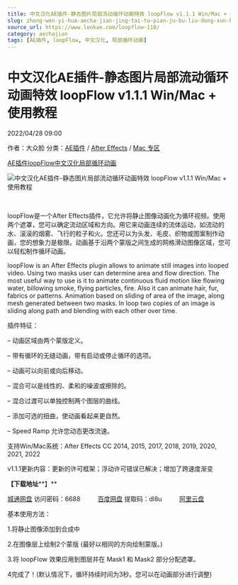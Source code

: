 ```yaml
---
title: 中文汉化AE插件-静态图片局部流动循环动画特效 loopFlow v1.1.1 Win/Mac + 使用教程
slug: zhong-wen-yi-hua-aecha-jian-jing-tai-tu-pian-ju-bu-liu-dong-xun-huan-dong-hua-te-xiao-loopflow-v1-1-1-win-mac-shi-yong-jiao-cheng
source_url: https://www.lookae.com/loopflow-110/
category: aechajian
tags: [AE插件, loopFlow, 中文汉化, 局部循环动画]
---
```

# 中文汉化AE插件-静态图片局部流动循环动画特效 loopFlow v1.1.1 Win/Mac + 使用教程

2022/04/28 09:00

作者：大众脸
分类：[AE插件](https://www.lookae.com/after-effects/aechajian/) / [After Effects](https://www.lookae.com/after-effects/) / [Mac 专区](https://www.lookae.com/mac-osx/)

[AE插件](https://www.lookae.com/tag/ae%e6%8f%92%e4%bb%b6/)[loopFlow](https://www.lookae.com/tag/loopflow/)[中文汉化](https://www.lookae.com/tag/%e4%b8%ad%e6%96%87%e6%b1%89%e5%8c%96/)[局部循环动画](https://www.lookae.com/tag/%e5%b1%80%e9%83%a8%e5%be%aa%e7%8e%af%e5%8a%a8%e7%94%bb/)

![中文汉化AE插件-静态图片局部流动循环动画特效 loopFlow v1.1.1 Win/Mac + 使用教程](https://www.lookae.com/wp-content/uploads/2022/04/loopFlow-11.jpg "中文汉化AE插件-静态图片局部流动循环动画特效 loopFlow v1.1.1 Win/Mac + 使用教程-LookAE.com")

[﻿﻿﻿](https://cloud.video.taobao.com//play/u/705956171/p/1/e/6/t/1/356262399652.mp44)

loopFlow是一个After Effects插件，它允许将静止图像动画化为循环视频。使用两个遮罩，您可以确定流动区域和方向。用它来动画连续的流体运动，如流动的水、滚滚的烟雾、飞行的粒子和火。您还可以为头发、毛皮、织物或图案制作动画，您的想象力是极限。动画基于沿两个蒙版之间生成的网格滑动图像区域，您可以轻松制作循环动画。

loopFlow is an After Effects plugin allows to animate still images into looped video. Using two masks user can determine area and flow direction. The most useful way to use is it to animate continuous fluid motion like flowing water, billowing smoke, flying particles, fire. Also it can animate hair, fur, fabrics or patterns. Animation based on sliding of area of the image, along mesh generated between two masks. In loop two copies of an image is sliding along path and blending with each other over time.

插件特征：

– 动画区域由两个蒙版定义。

– 带有循环的无缝动画，带有启动或停止循环的选项。

– 动画可以向前或向后移动。

– 混合可以是线性的、柔和的噪波或擦除的。

– 混合过渡可以单独控制两个图层的曲线。

– 添加可选的扭曲，使动画看起来更自然。

– Speed Ramp 允许您动态更改流速。 

支持Win/Mac系统：After Effects CC 2014, 2015, 2017, 2018, 2019, 2020, 2021, 2022

v1.1.1更新内容：更新的许可框架；浮动许可错误已解决；增加了跨速度渐变

**【下载地址****】**

[城通网盘](https://url70.ctfile.com/f/2827370-575223591-992784?p=4431) 访问密码：6688          [百度网盘](https://pan.baidu.com/s/12efGlgbc-BqSyn-AwKwkMA?pwd=dl8u) 提取码：dl8u          [阿里云盘](https://www.aliyundrive.com/s/iTE9nzM5rhq)

基本使用方法：

1.将静止图像添加到合成中

2.在图像层上绘制2个蒙版 (最好以相同的方向绘制蒙版。)

3.将 loopFlow 效果应用到图层并在 Mask1 和 Mask2 部分分配遮罩。

4完成了！(默认情况下，循环持续时间为3秒。您可以在动画部分进行调整)
